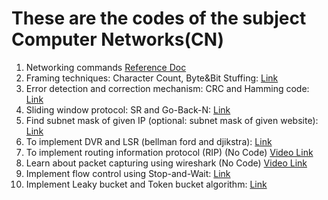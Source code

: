 # These are the codes of the subject Computer Networks(CN)

1. Networking commands [Reference Doc](./Experiment%201/ReadMe.md)
2. Framing techniques: Character Count, Byte&Bit Stuffing: [Link](./Experiment%202/ReadMe.md)
3. Error detection and correction mechanism: CRC and Hamming code: [Link](./Experiment%203/ReadMe.md)
4. Sliding window protocol: SR and Go-Back-N: [Link](./Experiment%204/ReadMe.md)
5. Find subnet mask of given IP (optional: subnet mask of given website): [Link](./Experiment%205/ReadMe.md)
6. To implement DVR and LSR (bellman ford and djikstra): [Link](./Experiment%206/ReadMe.md)
7. To implement routing information protocol (RIP) (No Code) [Video Link](https://youtu.be/HZVmQ9aHWNU?si=wwJCNljpw099Z9JY)
8. Learn about packet capturing using wireshark (No Code) [Video Link](https://youtu.be/SWRrba7MuY4?si=53KHz2hG-CWIg8FK)
9. Implement flow control using Stop-and-Wait: [Link](./Experiment%209/ReadMe.md)
10. Implement Leaky bucket and Token bucket algorithm: [Link](./Experiment%2010/ReadMe.md)